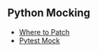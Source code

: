 

## Python Mocking

* [Where to Patch](https://docs.python.org/3/library/unittest.mock.html#where-to-patch)
* [Pytest Mock](https://changhsinlee.com/pytest-mock/)
